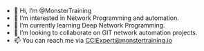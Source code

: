 - 👋 Hi, I’m @MonsterTraining
- 👀 I’m interested in Network Programming and automation.
- 🌱 I’m currently learning Deep Network Programming. 
- 💞️ I’m looking to collaborate on GIT network automation projects. 
- 📫 You can reach me via CCIExpert@monstertraining.io

<!---
MonsterTraining/MonsterTraining is a ✨ special ✨ repository because its `README.md` (this file) appears on your GitHub profile.
You can click the Preview link to take a look at your changes.
--->
